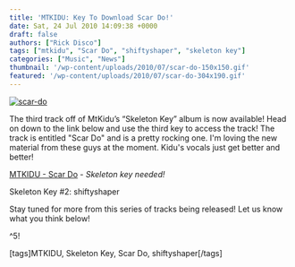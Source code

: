 ```yaml
---
title: 'MTKIDU: Key To Download Scar Do!'
date: Sat, 24 Jul 2010 14:09:38 +0000
draft: false
authors: ["Rick Disco"]
tags: ["mtkidu", "Scar Do", "shiftyshaper", "skeleton key"]
categories: ["Music", "News"]
thumbnail: '/wp-content/uploads/2010/07/scar-do-150x150.gif'
featured: '/wp-content/uploads/2010/07/scar-do-304x190.gif'
---
```


[![](/wp-content/uploads/2010/07/scar-do.gif "scar-do")](/wp-content/uploads/2010/07/scar-do.gif)

The third track off of MtKidu’s “Skeleton Key” album is now available! Head on down to the link below and use the third key to access the track! The track is entitled "Scar Do" and is a pretty rocking one. I'm loving the new material from these guys at the moment. Kidu's vocals just get better and better!

[MTKIDU - Scar Do](http://www.teamuncool.co.za/skeletonkey/scardo.html "MTKIDU - Scar Do") - _Skeleton key needed!_

Skeleton Key #2: shiftyshaper

Stay tuned for more from this series of tracks being released! Let us know what you think below!

^5!

\[tags\]MTKIDU, Skeleton Key, Scar Do, shiftyshaper\[/tags\]
